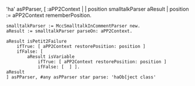 'ha' asPParser, [ :aPP2Context |
	| position smalltalkParser aResult |
	position := aPP2Context rememberPosition.

	smalltalkParser := MccSmalltalkInCommentParser new.
	aResult := smalltalkParser parseOn: aPP2Context.
	
	aResult isPetit2Failure
		ifTrue: [ aPP2Context restorePosition: position ]
		ifFalse: [
			aResult isVariable
				ifTrue: [ aPP2Context restorePosition: position ]
				ifFalse: [  ] ].
	aResult
	] asPParser, #any asPParser star parse: 'haOb[ject class'